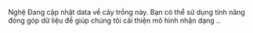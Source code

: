 Nghệ
Đang cập nhật data về cây trồng này. Bạn có thể sử dụng tính năng đóng góp dữ liệu để giúp chúng tôi cải thiện mô hình nhận dạng ..
